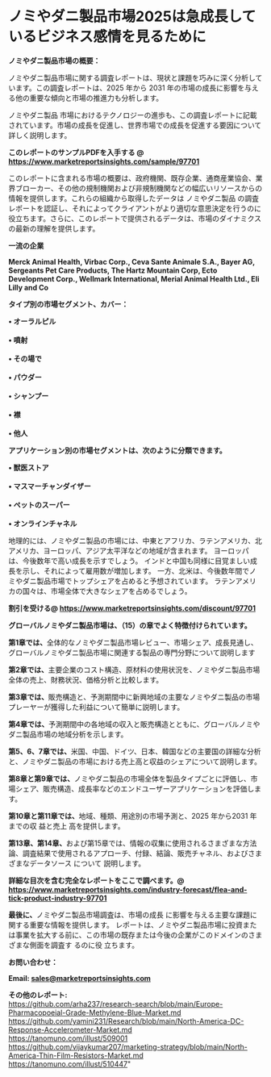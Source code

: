 # ノミやダニ製品市場2025は急成長しているビジネス感情を見るために

<strong><b>ノミやダニ製品市場の概要：</b></strong>

ノミやダニ製品市場に関する調査レポートは、現状と課題を巧みに深く分析しています。この調査レポートは、2025 年から 2031 年の市場の成長に影響を与える他の重要な傾向と市場の推進力も分析します。

ノミやダニ製品 市場におけるテクノロジーの進歩も、この調査レポートに記載されています。市場の成長を促進し、世界市場での成長を促進する要因について詳しく説明します。

<strong>このレポートのサンプルPDFを入手する @ <a href=https://www.marketreportsinsights.com/sample/97701>https://www.marketreportsinsights.com/sample/97701</a></strong>

このレポートに含まれる市場の概要は、政府機関、既存企業、通商産業協会、業界ブローカー、その他の規制機関および非規制機関などの幅広いリソースからの情報を提供します。これらの組織から取得したデータは ノミやダニ製品 の調査レポートを認証し、それによってクライアントがより適切な意思決定を行うのに役立ちます。さらに、このレポートで提供されるデータは、市場のダイナミクスの最新の理解を提供します。

<strong>一流の企業</strong>

<strong><b>Merck Animal Health, Virbac Corp., Ceva Sante Animale S.A., Bayer AG, Sergeants Pet Care Products, The Hartz Mountain Corp, Ecto Development Corp., Wellmark International, Merial Animal Health Ltd., Eli Lilly and Co</b></strong>

<strong><b>タイプ別の市場セグメント、カバー：</b></strong>

<strong>• オーラルピル<br><br>• 噴射<br><br>• その場で<br><br>• パウダー<br><br>• シャンプー<br><br>• 襟<br><br>• 他人</strong>

<strong><b>アプリケーション別の市場セグメントは、次のように分類できます。</b></strong>

<strong>• 獣医ストア<br><br>• マスマーチャンダイザー<br><br>• ペットのスーパー<br><br>• オンラインチャネル</strong>

 地理的には、ノミやダニ製品の市場には、中東とアフリカ、ラテンアメリカ、北アメリカ、ヨーロッパ、アジア太平洋などの地域が含まれます。 ヨーロッパは、今後数年で高い成長を示すでしょう。 インドと中国も同様に目覚ましい成長を示し、それによって雇用数が増加します。 一方、北米は、今後数年間でノミやダニ製品市場でトップシェアを占めると予想されています。 ラテンアメリカの国々は、市場全体で大きなシェアを占めるでしょう。

<strong>割引を受ける@ <a href=https://www.marketreportsinsights.com/discount/97701>https://www.marketreportsinsights.com/discount/97701</a></strong>

<strong><b>グローバルノミやダニ製品市場は、（15）の章でよく特徴付けられています。</b></strong>

<strong><b>第</b></strong><strong><b>1章では、</b></strong>全体的なノミやダニ製品市場レビュー、市場シェア、成長見通し、グローバルノミやダニ製品市場に関連する製品の専門分野について説明します

<strong><b>第2章では、</b></strong>主要企業のコスト構造、原材料の使用状況を、ノミやダニ製品市場全体の売上、財務状況、価格分析と比較します。

<strong><b>第3章では、</b></strong>販売構造と、予測期間中に新興地域の主要なノミやダニ製品の市場プレーヤーが獲得した利益について簡単に説明します。

<strong><b>第4章では、</b></strong>予測期間中の各地域の収入と販売構造とともに、グローバルノミやダニ製品市場の地域分析を示します。

<strong><b>第5、6、7章では、</b></strong>米国、中国、ドイツ、日本、韓国などの主要国の詳細な分析と、ノミやダニ製品の市場における売上高と収益のシェアについて説明します。

<strong><b>第8章と第9章では、</b></strong>ノミやダニ製品の市場全体を製品タイプごとに評価し、市場シェア、販売構造、成長率などのエンドユーザーアプリケーションを評価します。

<strong><b>第10章と第11章では、</b></strong>地域、種類、用途別の市場予測と、2025 年から2031 年までの収 益と売上 高を提供します。

<strong><b>第13章、第14章、</b></strong>および第15章では、情報の収集に使用されるさまざまな方法論、調査結果で使用されるアプローチ、付録、結論、販売チャネル、およびさまざまなデータソース について 説明します。

<strong>詳細な目次を含む完全なレポートをここで調べます。@ <a href=https://www.marketreportsinsights.com/industry-forecast/flea-and-tick-product-industry-97701>https://www.marketreportsinsights.com/industry-forecast/flea-and-tick-product-industry-97701</a></strong>

<strong><b>最後に、</b></strong>ノミやダニ製品市場調査は、市場の成長 に影響を</a>与える主要な課題に関する重要な情報を提供します。 レポートは、ノミやダニ製品市場に投資または事業を拡大する前に、この市場の既存または今後の企業がこのドメインのさまざまな側面を調査す るのに役 立ちます。

<strong><b>お問い合わせ：</b></strong>

<strong>Email: </strong><a href=mailto:sales@marketreportsinsights.com><strong>sales@marketreportsinsights.com</strong></a>

<strong>その他のレポート:</strong>
<br>
<a href=https://github.com/arha237/research-search/blob/main/Europe-Pharmacopoeial-Grade-Methylene-Blue-Market.md>https://github.com/arha237/research-search/blob/main/Europe-Pharmacopoeial-Grade-Methylene-Blue-Market.md</a>
<br>
<a href=https://github.com/yamini231/Research/blob/main/North-America-DC-Response-Accelerometer-Market.md>https://github.com/yamini231/Research/blob/main/North-America-DC-Response-Accelerometer-Market.md</a>
<br>
<a href=https://tanomuno.com/illust/509001>https://tanomuno.com/illust/509001</a>
<br>
<a href=https://github.com/vijaykumar207/marketing-strategy/blob/main/North-America-Thin-Film-Resistors-Market.md>https://github.com/vijaykumar207/marketing-strategy/blob/main/North-America-Thin-Film-Resistors-Market.md</a>
<br>
<a href=https://tanomuno.com/illust/510447>https://tanomuno.com/illust/510447</a>"
